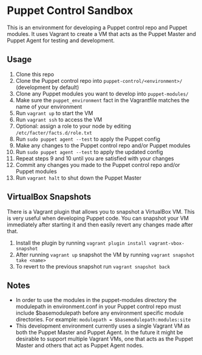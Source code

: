 # Puppet Control Sandbox

This is an environment for developing a Puppet control repo and Puppet modules.
It uses Vagrant to create a VM that acts as the Puppet Master and Puppet Agent
for testing and development.


## Usage

1. Clone this repo
2. Clone the Puppet control repo into `puppet-control/<environment>/` (development by default)
3. Clone any Puppet modules you want to develop into `puppet-modules/`
4. Make sure the `puppet_environment` fact in the Vagrantfile matches the name of your environment
5. Run `vagrant up` to start the VM
6. Run `vagrant ssh` to access the VM
7. Optional: assign a role to your node by editing `/etc/facter/facts.d/role.txt`
8. Run `sudo puppet agent --test` to apply the Puppet config
9. Make any changes to the Puppet control repo and/or Puppet modules
10. Run `sudo puppet agent --test` to apply the updated config
11. Repeat steps 9 and 10 until you are satisfied with your changes
12. Commit any changes you made to the Puppet control repo and/or Puppet modules
13. Run `vagrant halt` to shut down the Puppet Master


## VirtualBox Snapshots

There is a Vagrant plugin that allows you to snapshot a VirtualBox VM. This is
very useful when developing Puppet code. You can snapshot your VM immediately
after starting it and then easily revert any changes made after that.

1. Install the plugin by running `vagrant plugin install vagrant-vbox-snapshot`
2. After running `vagrant up` snapshot the VM by running `vagrant snapshot take <name>`
3. To revert to the previous snapshot run `vagrant snapshot back`


## Notes

* In order to use the modules in the puppet-modules directory the modulepath in
environment.conf in your Puppet control repo must include $basemodulepath
before any environment specific module directories. For example:
`modulepath = $basemodulepath:modules:site`
* This development environment currently uses a single Vagrant VM as both the
Puppet Master and Puppet Agent. In the future it might be desirable to support
multiple Vagrant VMs, one that acts as the Puppet Master and others that act as
Puppet Agent nodes.
